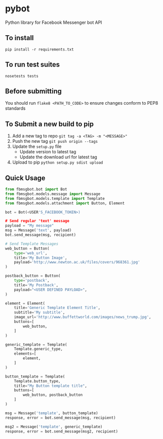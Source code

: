 # pybot
Python library for Facebook Messenger bot API

## To install

`pip install -r requirements.txt`

## To run test suites

`nosetests tests`

## Before submitting

You should run `flake8 <PATH_TO_CODE>` to ensure changes conform to PEP8 standards

## To Submit a new build to pip

1. Add a new tag to repo 
	`git tag -a <TAG> -m "<MESSAGE>"`
2. Push the new tag
	`git push origin --tags`
3. Update the `setup.py` file 
	* Update version to latest tag
	* Update the download url for latest tag
4. Upload to pip
	`python setup.py sdist upload`


## Quick Usage 

```python
from fbmsgbot.bot import Bot
from fbmsgbot.models.message import Message
from fbmsgbot.models.template import Template
from fbmsgbot.models.attachment import Button, Element

bot = Bot(<USER'S_FACEBOOK_TOKEN>)

# Send regular 'text' message
payload = "My message"
msg = Message('text', payload)
bot.send_message(msg, recipient)

# Send Template Messages
web_button = Button(
    type='web_url',
    title='My Button Image',
    payload='http://www.newton.ac.uk/files/covers/968361.jpg'
)

postback_button = Button(
    type='postback',
    title='My Postback',
    payload="<USER DEFINED PAYLOAD>",
)

element = Element(
    title='Generic Template Element Title',
    subtitle='My subtitle',
    image_url='http://www.buffettworld.com/images/news_trump.jpg',
    buttons=[
        web_button,
    ]
)

generic_template = Template(
    Template.generic_type,
    elements=[
        element,                    
    ]
)

button_template = Template(
    Template.button_type,
    title="My Button template title",
    buttons=[
        web_button, postback_button
    ]
)

msg = Message('template', button_template)
response, error = bot.send_message(msg, recipient)

msg2 = Message('template', generic_template)
response, error = bot.send_message(msg2, recipient)


```